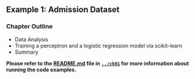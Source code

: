 ##  Example 1: Admission Dataset

### Chapter Outline

- Data Analysis
- Training a perceptron and a logistic regression model via scikit-learn
- Summary

**Please refer to the [README.md](../ch01/README.md) file in [`../ch01`](../ch01) for more information about running the code examples.**